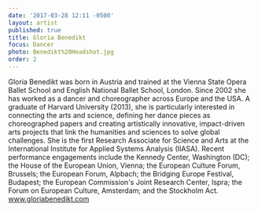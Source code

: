 ```yaml
---
date: '2017-03-28 12:11 -0500'
layout: artist
published: true
title: Gloria Benedikt
focus: Dancer
photo: Benedikt%20Headshot.jpg
order: 2
---
```

Gloria Benedikt was born in Austria and trained at the Vienna State Opera Ballet School and English National Ballet School, London. Since 2002 she has worked as a dancer and choreographer across Europe and the USA. A graduate of Harvard University (2013), she is particularly interested in connecting the arts and science, defining her dance pieces as choreographed papers and creating artistically innovative, impact-driven arts projects that link the humanities and sciences to solve global challenges. She is the first Research Associate for Science and Arts at the International Institute for Applied Systems Analysis (IIASA). Recent performance engagements include the Kennedy Center, Washington (DC); the House of the European Union, Vienna; the European Culture Forum, Brussels; the European Forum, Alpbach; the Bridging Europe Festival, Budapest; the European Commission's Joint Research Center, Ispra; the Forum on European Culture, Amsterdam; and the Stockholm Act. www.gloriabenedikt.com
